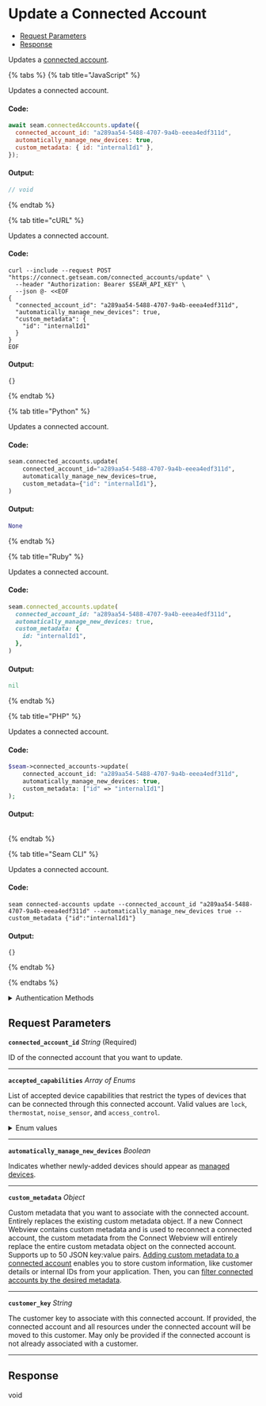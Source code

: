 # Update a Connected Account

- [Request Parameters](#request-parameters)
- [Response](#response)

Updates a [connected account](../../core-concepts/connected-accounts/README.md).


{% tabs %}
{% tab title="JavaScript" %}

Updates a connected account.

#### Code:

```javascript
await seam.connectedAccounts.update({
  connected_account_id: "a289aa54-5488-4707-9a4b-eeea4edf311d",
  automatically_manage_new_devices: true,
  custom_metadata: { id: "internalId1" },
});
```

#### Output:

```javascript
// void
```
{% endtab %}

{% tab title="cURL" %}

Updates a connected account.

#### Code:

```curl
curl --include --request POST "https://connect.getseam.com/connected_accounts/update" \
  --header "Authorization: Bearer $SEAM_API_KEY" \
  --json @- <<EOF
{
  "connected_account_id": "a289aa54-5488-4707-9a4b-eeea4edf311d",
  "automatically_manage_new_devices": true,
  "custom_metadata": {
    "id": "internalId1"
  }
}
EOF
```

#### Output:

```curl
{}
```
{% endtab %}

{% tab title="Python" %}

Updates a connected account.

#### Code:

```python
seam.connected_accounts.update(
    connected_account_id="a289aa54-5488-4707-9a4b-eeea4edf311d",
    automatically_manage_new_devices=true,
    custom_metadata={"id": "internalId1"},
)
```

#### Output:

```python
None
```
{% endtab %}

{% tab title="Ruby" %}

Updates a connected account.

#### Code:

```ruby
seam.connected_accounts.update(
  connected_account_id: "a289aa54-5488-4707-9a4b-eeea4edf311d",
  automatically_manage_new_devices: true,
  custom_metadata: {
    id: "internalId1",
  },
)
```

#### Output:

```ruby
nil
```
{% endtab %}

{% tab title="PHP" %}

Updates a connected account.

#### Code:

```php
$seam->connected_accounts->update(
    connected_account_id: "a289aa54-5488-4707-9a4b-eeea4edf311d",
    automatically_manage_new_devices: true,
    custom_metadata: ["id" => "internalId1"]
);
```

#### Output:

```php

```
{% endtab %}

{% tab title="Seam CLI" %}

Updates a connected account.

#### Code:

```seam_cli
seam connected-accounts update --connected_account_id "a289aa54-5488-4707-9a4b-eeea4edf311d" --automatically_manage_new_devices true --custom_metadata {"id":"internalId1"}
```

#### Output:

```seam_cli
{}
```
{% endtab %}

{% endtabs %}


<details>

<summary>Authentication Methods</summary>

- API key
- Personal access token
  <br>Must also include the `seam-workspace` header in the request.

To learn more, see [Authentication](https://docs.seam.co/latest/api/authentication).
</details>

## Request Parameters

**`connected_account_id`** *String* (Required)

ID of the connected account that you want to update.

---

**`accepted_capabilities`** *Array* *of Enums*

List of accepted device capabilities that restrict the types of devices that can be connected through this connected account. Valid values are `lock`, `thermostat`, `noise_sensor`, and `access_control`.
<details>

<summary>Enum values</summary>

Possible enum values:
- <code>lock</code>
- <code>thermostat</code>
- <code>noise_sensor</code>
- <code>access_control</code>
</details>

---

**`automatically_manage_new_devices`** *Boolean*

Indicates whether newly-added devices should appear as [managed devices](../../core-concepts/devices/managed-and-unmanaged-devices.md).

---

**`custom_metadata`** *Object*

Custom metadata that you want to associate with the connected account. Entirely replaces the existing custom metadata object. If a new Connect Webview contains custom metadata and is used to reconnect a connected account, the custom metadata from the Connect Webview will entirely replace the entire custom metadata object on the connected account. Supports up to 50 JSON key:value pairs. [Adding custom metadata to a connected account](../../core-concepts/connected-accounts/adding-custom-metadata-to-a-connected-account.md) enables you to store custom information, like customer details or internal IDs from your application. Then, you can [filter connected accounts by the desired metadata](../../core-concepts/connected-accounts/filtering-connected-accounts-by-custom-metadata.md).

---

**`customer_key`** *String*

The customer key to associate with this connected account. If provided, the connected account and all resources under the connected account will be moved to this customer. May only be provided if the connected account is not already associated with a customer.

---


## Response

void

